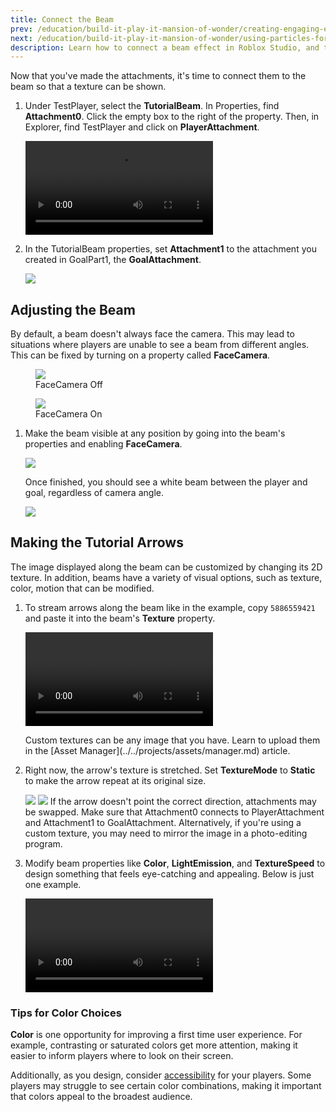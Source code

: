 ```yaml
---
title: Connect the Beam
prev: /education/build-it-play-it-mansion-of-wonder/creating-engaging-experiences
next: /education/build-it-play-it-mansion-of-wonder/using-particles-for-actions
description: Learn how to connect a beam effect in Roblox Studio, and to configure it's properties to customize it to your game's needs. Part of the Build It Play It Mansion of Wonders series.
---
```


Now that you've made the attachments, it's time to connect them to the beam so that a texture can be shown.

1. Under TestPlayer, select the **TutorialBeam**. In Properties, find **Attachment0**. Click the empty box to the right of the property. Then, in Explorer, find TestPlayer and click on **PlayerAttachment**.

   <video controls src="../../assets/education/build-it-play-it-mansion-of-wonder/connect-the-beam/attachment0-to-player.mp4" ></video>

2. In the TutorialBeam properties, set **Attachment1** to the attachment you created in GoalPart1, the **GoalAttachment**.

   <img src="../../assets/education/build-it-play-it-mansion-of-wonder/connect-the-beam/set-goal-attachment.png"  />

## Adjusting the Beam

By default, a beam doesn't always face the camera. This may lead to situations where players are unable to see a beam from different angles. This can be fixed by turning on a property called **FaceCamera**.

<GridContainer numColumns="2">
  <figure>
    <img src="../../assets/education/build-it-play-it-mansion-of-wonder/connect-the-beam/face-camera-off.jpeg" />
    <figcaption>FaceCamera Off</figcaption>
  </figure>
  <figure>
    <img src="../../assets/education/build-it-play-it-mansion-of-wonder/connect-the-beam/face-camera-on.jpeg" />
    <figcaption>FaceCamera On</figcaption>
  </figure>
</GridContainer>

1. Make the beam visible at any position by going into the beam's properties and enabling **FaceCamera**.

   <img src="../../assets/education/build-it-play-it-mansion-of-wonder/connect-the-beam/set-face-camera.png"  />

   Once finished, you should see a white beam between the player and goal, regardless of camera angle.

   <img src="../../assets/education/build-it-play-it-mansion-of-wonder/connect-the-beam/default-beam.jpeg"  />

## Making the Tutorial Arrows

The image displayed along the beam can be customized by changing its 2D texture. In addition, beams have a variety of visual options, such as texture, color, motion that can be modified.

1. To stream arrows along the beam like in the example, copy `5886559421` and paste it into the beam's **Texture** property.

   <video controls src="../../assets/education/build-it-play-it-mansion-of-wonder/connect-the-beam/beam-texture-change.mp4" ></video>

   <Alert severity="info">
   Custom textures can be any image that you have. Learn to upload them in the [Asset Manager](../../projects/assets/manager.md) article.
   </Alert>

2. Right now, the arrow's texture is stretched. Set **TextureMode** to **Static** to make the arrow repeat at its original size.

   <GridContainer numColumns="2">
     <img src="../../assets/education/build-it-play-it-mansion-of-wonder/connect-the-beam/show-static-beam.jpeg" />
     <img src="../../assets/education/build-it-play-it-mansion-of-wonder/connect-the-beam/set-texture-mode.png" />
   </GridContainer>

   <Alert severity="warning">
   If the arrow doesn't point the correct direction, attachments may be swapped. Make sure that Attachment0 connects to PlayerAttachment and Attachment1 to GoalAttachment. Alternatively, if you're using a custom texture, you may need to mirror the image in a photo-editing program.
   </Alert>

3. Modify beam properties like **Color**, **LightEmission**, and **TextureSpeed** to design something that feels eye-catching and appealing. Below is just one example.

   <video controls src="../../assets/education/build-it-play-it-mansion-of-wonder/connect-the-beam/finished-beam-example.mp4"></video>

### Tips for Color Choices

**Color** is one opportunity for improving a first time user experience. For example, contrasting or saturated colors get more attention, making it easier to inform players where to look on their screen.

Additionally, as you design, consider [accessibility](../../production/publishing/accessibility.md) for your players. Some players may struggle to see certain color combinations, making it important that colors appeal to the broadest audience.
